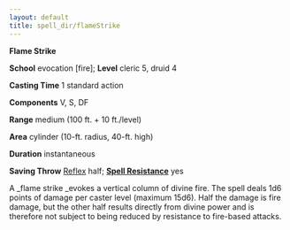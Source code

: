 ```yaml
---
layout: default
title: spell_dir/flameStrike
---
```

 **Flame Strike**

**School** evocation [fire]; **Level** cleric 5, druid 4

**Casting Time** 1 standard action

**Components** V, S, DF

**Range** medium (100 ft. + 10 ft./level)

**Area** cylinder (10-ft. radius, 40-ft. high)

**Duration** instantaneous

**Saving Throw** [Reflex](../combat#_reflex) half; **[Spell Resistance](../glossary#_spell-resistance)** yes

A _flame strike _evokes a vertical column of divine fire. The spell deals 1d6 points of damage per caster level (maximum 15d6). Half the damage is fire damage, but the other half results directly from divine power and is therefore not subject to being reduced by resistance to fire-based attacks.

